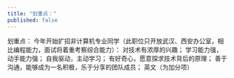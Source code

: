 ```yaml
---
title: "划重点："
published: false
---
```

划重点：
今年开始扩招非计算机专业同学（此职位只开放武汉、西安办公室，相比编程能力，面试将着重考察综合能力）：
对技术有浓厚的兴趣；
学习能力强，动手能力强；
自我驱动，主动学习；
有好奇心，愿意探求技术背后的原理；
善于沟通，能够成为一名积极，乐于分享的团队成员；
英文（为加分项）

